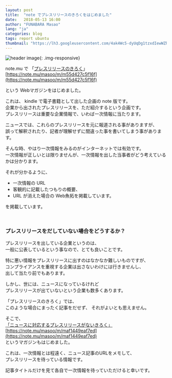 ```yaml
---
layout: post
title:  "note でプレスリリースのきろくをはじめました"
date:   2018-05-13 16:00
author: "FUNABARA Masao"
lang: "ja"
categories: blog
tags: report ubuntu
thumbnail: "https://lh3.googleusercontent.com/4ak4Wc5-dyUqDg1tzxdIewWZhXr-ZzFyZk-CzAqqTb1dIPmtdDr1HZaiPr5xf-JZGXUdyiDUm9E1ZaOM3wiH11cMbocqpgZw6c_K0HMvJJ9KDStd-HkDgxUVhkBQlFgB-t1PCJktBg=w1366-h603-no"
---
```


![header image](https://lh3.googleusercontent.com/4ak4Wc5-dyUqDg1tzxdIewWZhXr-ZzFyZk-CzAqqTb1dIPmtdDr1HZaiPr5xf-JZGXUdyiDUm9E1ZaOM3wiH11cMbocqpgZw6c_K0HMvJJ9KDStd-HkDgxUVhkBQlFgB-t1PCJktBg=w1366-h603-no){: .img-responsive}

note.mu で
「[プレスリリースのきろく](https://note.mu/masoo/m/m55d427c5f16f)」  
[https://note.mu/masoo/m/m55d427c5f16f](https://note.mu/masoo/m/m55d427c5f16f)

という Webマガジンをはじめました。

これは、 kindle で電子書籍として出した企画の note 版です。  
企業から出されたプレスリリースを、ただ紹介するという企画です。  
プレスリリースは重要な企業情報で、いわば一次情報に当たります。

ニュースでは、これらのプレスリリースを元に報道される事がありますが、  
誤って解釈されたり、記者が理解せずに間違った事を書いてしまう事があります。

そんな時、やはり一次情報をみるのがインターネットでは有効です。  
一次情報が正しいとは限りませんが、一次情報を出した当事者がどう考えているかは分かります。

それが分かるように、

* 一次情報の URL
* 客観的に記載したつもりの概要、
* URL が消えた場合の Web魚拓を掲載しています。

を掲載しています。

<br>

### プレスリリースをだしていない場合をどうするか？

プレスリリースを出している企業というのは、  
一般に公表しているという事なので、とても良いことです。

特に悪い情報をプレスリリースに出すのはなかなか難しいものですが、  
コンプライアンスを重視する企業は出さないわけには行きませんし、  
出して当たり前でもあります。

しかし、世には、ニュースになっているけれど  
プレスリリースが出ていないという企業も数多くあります。

「プレスリリースのきろく」では、  
このような場合にまったく記事をだせず、
それがよいとも思えません。

そこで、  
[「ニュースに対応するプレスリリースがないきろく」](https://note.mu/masoo/m/maf1449eaf7ed)  
[https://note.mu/masoo/m/maf1449eaf7ed](https://note.mu/masoo/m/maf1449eaf7ed)  
というマガジンもはじめました。

これは、一次情報とは程遠く、ニュース記事のURLをメモして、  
プレスリリースを待っている情報です。  

記事タイトルだけを見て各自で一次情報を待っていただけると幸いです。

